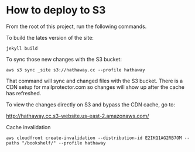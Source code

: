 # How to deploy to S3

From the root of this project, run the following commands.

To build the lates version of the site:

`jekyll build`

To sync those new changes with the S3 bucket:

`aws s3 sync _site s3://hathaway.cc --profile hathaway`

That command will sync and changed files with the S3 bucket. There is a CDN setup
for mailprotector.com so changes will show up after the cache has refreshed.

To view the changes directly on S3 and bypass the CDN cache, go to:

http://hathaway.cc.s3-website.us-east-2.amazonaws.com/

Cache invalidation

`aws cloudfront create-invalidation --distribution-id E2IKQ1AG2RB7OM --paths "/bookshelf/" --profile hathaway`
